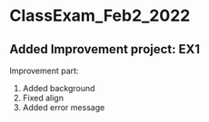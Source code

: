 # ClassExam_Feb2_2022

## Added Improvement project: EX1
  Improvement part: 
  
  1. Added background
  2. Fixed align
  3. Added error message


